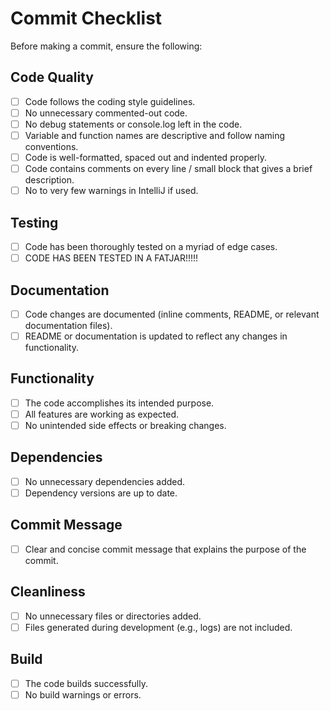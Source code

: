 # Commit Checklist

Before making a commit, ensure the following:

## Code Quality

- [ ] Code follows the coding style guidelines.
- [ ] No unnecessary commented-out code.
- [ ] No debug statements or console.log left in the code.
- [ ] Variable and function names are descriptive and follow naming conventions.
- [ ] Code is well-formatted, spaced out and indented properly.
- [ ] Code contains comments on every line / small block that gives a brief description.
- [ ] No to very few warnings in IntelliJ if used.

## Testing

- [ ] Code has been thoroughly tested on a myriad of edge cases.
- [ ] CODE HAS BEEN TESTED IN A FATJAR!!!!!

## Documentation

- [ ] Code changes are documented (inline comments, README, or relevant documentation files).
- [ ] README or documentation is updated to reflect any changes in functionality.

## Functionality

- [ ] The code accomplishes its intended purpose.
- [ ] All features are working as expected.
- [ ] No unintended side effects or breaking changes.

## Dependencies

- [ ] No unnecessary dependencies added.
- [ ] Dependency versions are up to date.

## Commit Message

- [ ] Clear and concise commit message that explains the purpose of the commit.

## Cleanliness

- [ ] No unnecessary files or directories added.
- [ ] Files generated during development (e.g., logs) are not included.

## Build

- [ ] The code builds successfully.
- [ ] No build warnings or errors.
